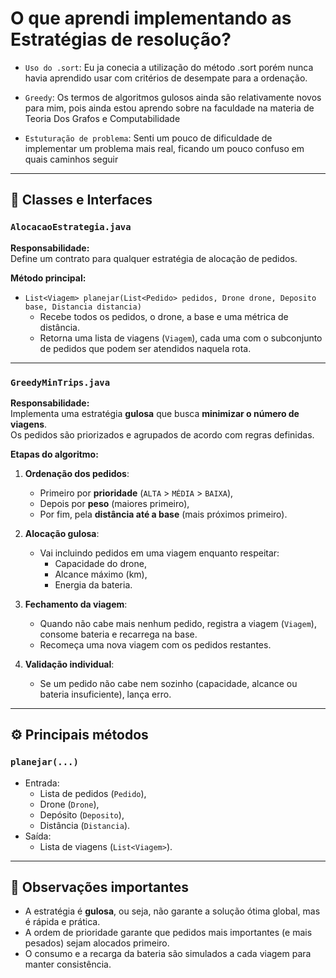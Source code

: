 # O que aprendi implementando as Estratégias de resolução?

- `Uso do .sort`: Eu ja conecia a utilização do método .sort porém nunca havia aprendido usar com critérios de desempate para a ordenação.

- `Greedy`: Os termos de algoritmos gulosos ainda são relativamente novos para mim, pois ainda estou aprendo sobre na faculdade na materia de Teoria Dos Grafos e Computabilidade

- `Estuturação de problema`: Senti um pouco de dificuldade de implementar um problema mais real, ficando um pouco confuso em quais caminhos seguir

---

## 🔑 Classes e Interfaces

### `AlocacaoEstrategia.java`
**Responsabilidade:**  
Define um contrato para qualquer estratégia de alocação de pedidos.  

**Método principal:**  
- `List<Viagem> planejar(List<Pedido> pedidos, Drone drone, Deposito base, Distancia distancia)`  
  - Recebe todos os pedidos, o drone, a base e uma métrica de distância.  
  - Retorna uma lista de viagens (`Viagem`), cada uma com o subconjunto de pedidos que podem ser atendidos naquela rota.  

---

### `GreedyMinTrips.java`
**Responsabilidade:**  
Implementa uma estratégia **gulosa** que busca **minimizar o número de viagens**.  
Os pedidos são priorizados e agrupados de acordo com regras definidas.  

**Etapas do algoritmo:**  
1. **Ordenação dos pedidos**:  
   - Primeiro por **prioridade** (`ALTA` > `MÉDIA` > `BAIXA`),  
   - Depois por **peso** (maiores primeiro),  
   - Por fim, pela **distância até a base** (mais próximos primeiro).  

2. **Alocação gulosa**:  
   - Vai incluindo pedidos em uma viagem enquanto respeitar:  
     - Capacidade do drone,  
     - Alcance máximo (km),  
     - Energia da bateria.  

3. **Fechamento da viagem**:  
   - Quando não cabe mais nenhum pedido, registra a viagem (`Viagem`), consome bateria e recarrega na base.  
   - Recomeça uma nova viagem com os pedidos restantes.  

4. **Validação individual**:  
   - Se um pedido não cabe nem sozinho (capacidade, alcance ou bateria insuficiente), lança erro.  

---

## ⚙️ Principais métodos

### `planejar(...)`
- Entrada:  
  - Lista de pedidos (`Pedido`),  
  - Drone (`Drone`),  
  - Depósito (`Deposito`),  
  - Distância (`Distancia`).  
- Saída:  
  - Lista de viagens (`List<Viagem>`).  


---

## 📌 Observações importantes
- A estratégia é **gulosa**, ou seja, não garante a solução ótima global, mas é rápida e prática.  
- A ordem de prioridade garante que pedidos mais importantes (e mais pesados) sejam alocados primeiro.  
- O consumo e a recarga da bateria são simulados a cada viagem para manter consistência.  